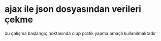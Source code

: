 # ajax ile json dosyasından verileri çekme

bu çalışma başlangıç noktasında olup pratik yapma amaçlı kullanılmaktadır
